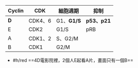 | Cyclin | CDK     | 細胞週期 | 抑制     |
|--------|---------|----------|----------|
| **D**      | CDK4、6 | G1、**G1/S** | **p53、p21** |
| E      | CDK2    | G1/S     | pRB     |
| A      | CDK1、2 | S、G2/M  |          |
| B      | CDK1    | G2/M     |          |
- #h/red ==4D電影院裡，2個人E起看A片，畫面只有一個B==
